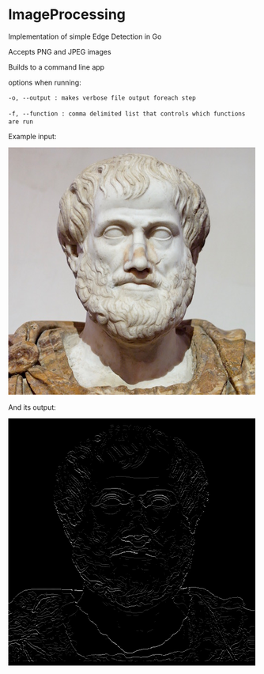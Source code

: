 # ImageProcessing

Implementation of simple Edge Detection in Go

Accepts PNG and JPEG images

Builds to a command line app

options when running:

    -o, --output : makes verbose file output foreach step

    -f, --function : comma delimited list that controls which functions are run

Example input:

![alt text](https://github.com/jlowell000/ImageProcessing/blob/master/images/in.png)

And its output:

![alt text](https://github.com/jlowell000/ImageProcessing/blob/master/images/fillInGaps.png)
